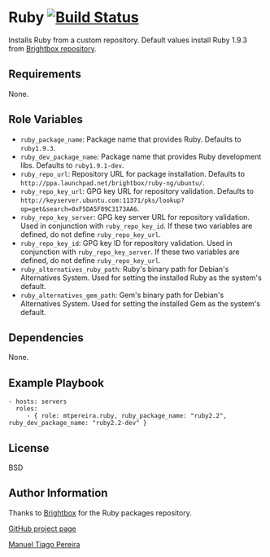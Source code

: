 Ruby [![Build Status](https://travis-ci.org/mtpereira/ansible-ruby.svg)](https://travis-ci.org/mtpereira/ansible-ruby)
=========

Installs Ruby from a custom repository. Default values install Ruby 1.9.3 from [Brightbox repository](https://www.brightbox.com/docs/ruby/ubuntu/).

Requirements
------------

None.

Role Variables
--------------

* `ruby_package_name`: Package name that provides Ruby. Defaults to `ruby1.9.3`.
* `ruby_dev_package_name`: Package name that provides Ruby development libs. Defaults to `ruby1.9.1-dev`.
* `ruby_repo_url`: Repository URL for package installation. Defaults to `http://ppa.launchpad.net/brightbox/ruby-ng/ubuntu/`.
* `ruby_repo_key_url`: GPG key URL for repository validation. Defaults to `http://keyserver.ubuntu.com:11371/pks/lookup?op=get&search=0xF5DA5F09C3173AA6`.
* `ruby_repo_key_server`: GPG key server URL for repository validation. Used in conjunction with `ruby_repo_key_id`. If these two variables are defined, do not define `ruby_repo_key_url`.
* `ruby_repo_key_id`: GPG key ID for repository validation. Used in conjunction with `ruby_repo_key_server`. If these two variables are defined, do not define `ruby_repo_key_url`.
* `ruby_alternatives_ruby_path`: Ruby's binary path for Debian's Alternatives System. Used for setting the installed Ruby as the system's default.
* `ruby_alternatives_gem_path`: Gem's binary path for Debian's Alternatives System. Used for setting the installed Gem as the system's default.


Dependencies
------------

None.

Example Playbook
----------------

    - hosts: servers
      roles:
         - { role: mtpereira.ruby, ruby_package_name: "ruby2.2", ruby_dev_package_name: "ruby2.2-dev" }

License
-------

BSD

Author Information
------------------

Thanks to [Brightbox](https://www.brightbox.com/) for the Ruby packages repository.

[GitHub project page](https://github.com/mtpereira/ansible-ruby)

[Manuel Tiago Pereira](http://mtpereira.github.io)
